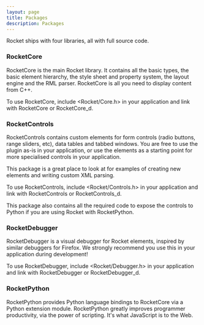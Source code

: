 ```yaml
---
layout: page
title: Packages
description: Packages
---
```


Rocket ships with four libraries, all with full source code.

### RocketCore

RocketCore is the main Rocket library. It contains all the basic types, the basic element hierarchy, the style sheet and property system, the layout engine and the RML parser. RocketCore is all you need to display content from C++.

To use RocketCore, include <Rocket/Core.h> in your application and link with RocketCore or RocketCore_d.

### RocketControls

RocketControls contains custom elements for form controls (radio buttons, range sliders, etc), data tables and tabbed windows. You are free to use the plugin as-is in your application, or use the elements as a starting point for more specialised controls in your application.

This package is a great place to look at for examples of creating new elements and writing custom XML parsing.

To use RocketControls, include <Rocket/Controls.h> in your application and link with RocketControls or RocketControls_d.

This package also contains all the required code to expose the controls to Python if you are using Rocket with RocketPython.

### RocketDebugger

RocketDebugger is a visual debugger for Rocket elements, inspired by similar debuggers for Firefox. We strongly recommend you use this in your application during development!

To use RocketDebugger, include <Rocket/Debugger.h> in your application and link with RocketDebugger or RocketDebugger_d.

### RocketPython

RocketPython provides Python language bindings to RocketCore via a Python extension module. RocketPython greatly improves programmer productivity, via the power of scripting. It's what JavaScript is to the Web. 